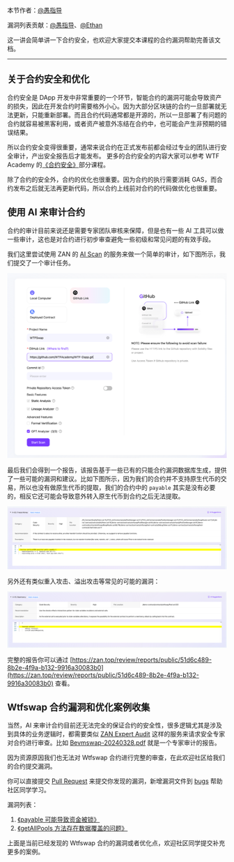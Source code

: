 本节作者：[@愚指导](https://x.com/yudao1024)

漏洞列表贡献：[@愚指导](https://x.com/yudao1024)、[@Ethan](https://x.com/SnowS39053)

这一讲会简单讲一下合约安全，也欢迎大家提交本课程的合约漏洞帮助完善该文档。

---

## 关于合约安全和优化

合约安全是 DApp 开发中非常重要的一个环节，智能合约的漏洞可能会导致资产的损失，因此在开发合约时需要格外小心。因为大部分区块链的合约一旦部署就无法更新，只能重新部署。而且合约代码通常都是开源的，所以一旦部署了有问题的合约就容易被黑客利用，或者资产被意外冻结在合约中，也可能会产生非预期的错误结果。

所以合约安全变得很重要，通常来说合约在正式发布前都会经过专业的团队进行安全审计，产出安全报告后才能发布。
更多的合约安全的内容大家可以参考 WTF Academy 的[《合约安全》](https://github.com/AmazingAng/WTF-Solidity?tab=readme-ov-file#%E5%90%88%E7%BA%A6%E5%AE%89%E5%85%A8)部分课程。

除了合约的安全外，合约的优化也很重要。因为合约的执行需要消耗 GAS，而合约发布之后就无法再更新代码，所以合约上线前对合约的代码做优化也很重要。

## 使用 AI 来审计合约

合约的审计目前来说还是需要专家团队审核来保障，但是也有一些 AI 工具可以做一些审计，这也是对合约进行初步审查避免一些初级和常见问题的有效手段。

我们这里尝试使用 ZAN 的 [AI Scan](https://zan.top/cn/home/ai-scan) 的服务来做一个简单的审计，如下图所示，我们提交了一个审计任务。

![AI Scan](./img/aiscan.png)

最后我们会得到一个报告，该报告基于一些已有的只能合约漏洞数据库生成，提供了一些可能的漏洞和建议。比如下图所示，因为我们的合约并不支持原生代币的交易，所以也没有做原生代币的提取，我们的合约中的 `payable` 其实是没有必要的，相反它还可能会导致意外转入原生代币到合约之后无法提取。

![AI Scan](./img/payable.png)

另外还有类似重入攻击、溢出攻击等常见的可能的漏洞：

![Reentrancy](./img/reentrancy.png)

完整的报告你可以通过 [https://zan.top/review/reports/public/51d6c489-8b2e-4f9a-b132-9916a30083b0](https://zan.top/review/reports/public/51d6c489-8b2e-4f9a-b132-9916a30083b0) 查看。

## Wtfswap 合约漏洞和优化案例收集

当然，AI 来审计合约目前还无法完全的保证合约的安全性，很多逻辑尤其是涉及到具体的业务逻辑时，都需要类似 [ZAN Expert Audit](https://zan.top/home/expert-audit) 这样的服务来请求安全专家对合约进行审查。比如 [Bevmswap-20240328.pdf](https://mdn.alipayobjects.com/huamei_hsbbrh/afts/file/A*hU0NTIk3I-4AAAAAAAAAAAAADiOMAQ/Bevmswap-20240328.pdf) 就是一个专家审计的报告。

因为资源原因我们也无法对 Wtfswap 合约进行完整的审查，在此欢迎社区给我们的合约提交漏洞。

你可以直接提交 [Pull Request](https://github.com/WTFAcademy/WTF-Dapp/pulls) 来提交你发现的漏洞，新增漏洞文件到 [bugs](./bugs/) 帮助社区同学学习。

漏洞列表：

1. [《payable 可能导致资金被锁》](./bugs/001.md)
2. [《getAllPools 方法存在数据覆盖的问题》](./bugs/002.md)

上面是当前已经发现的 Wtfswap 合约的漏洞或者优化点，欢迎社区同学提交补充更多的案例。
